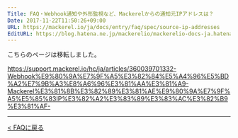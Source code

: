 ```yaml
---
Title: FAQ・Webhook通知や外形監視など、Mackerelからの通知元IPアドレスは？
Date: 2017-11-22T11:50:26+09:00
URL: https://mackerel.io/ja/docs/entry/faq/spec/source-ip-addresses
EditURL: https://blog.hatena.ne.jp/mackerelio/mackerelio-docs-ja.hatenablog.mackerel.io/atom/entry/8599973812319463896
---
```


こちらのページは移転しました。

https://support.mackerel.io/hc/ja/articles/360039701332-Webhook%E9%80%9A%E7%9F%A5%E3%82%84%E5%A4%96%E5%BD%A2%E7%9B%A3%E8%A6%96%E3%81%AA%E3%81%A9-Mackerel%E3%81%8B%E3%82%89%E3%81%AE%E9%80%9A%E7%9F%A5%E5%85%83IP%E3%82%A2%E3%83%89%E3%83%AC%E3%82%B9%E3%81%AF-

---

[< FAQに戻る](https://mackerel.io/ja/docs/entry/faq)
